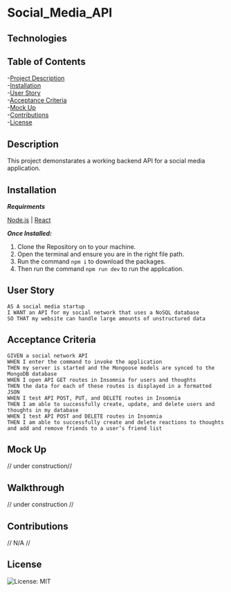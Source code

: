 # Social_Media_API

## Technologies


## Table of Contents  
-[Project Description](#description)  
-[Installation](#installation)  
-[User Story](#user-story)  
-[Acceptance Criteria](#acceptance-criteria)  
-[Mock Up](#mock-up)  
-[Contributions](#contributions)       
-[License](#license)   

## Description

This project demonstarates a working backend API for a social media application.

## Installation
***Requirments***

[Node.js](https://nodejs.org/en/) | [React](https://reactjs.org/)

***Once Installed:***

1. Clone the Repository on to your machine.
2. Open the terminal and ensure you are in the right file path.
3. Run the command ```npm i``` to download the packages.
4. Then run the command ```npm run dev``` to run the application.

## User Story
```
AS A social media startup
I WANT an API for my social network that uses a NoSQL database
SO THAT my website can handle large amounts of unstructured data    
```

## Acceptance Criteria
```
GIVEN a social network API
WHEN I enter the command to invoke the application
THEN my server is started and the Mongoose models are synced to the MongoDB database
WHEN I open API GET routes in Insomnia for users and thoughts
THEN the data for each of these routes is displayed in a formatted JSON
WHEN I test API POST, PUT, and DELETE routes in Insomnia
THEN I am able to successfully create, update, and delete users and thoughts in my database
WHEN I test API POST and DELETE routes in Insomnia
THEN I am able to successfully create and delete reactions to thoughts and add and remove friends to a user’s friend list
```

## Mock Up

// under construction//

## Walkthrough

// under construction //

## Contributions

// N/A //

## License

![License: MIT](https://img.shields.io/badge/License-MIT-yellow.svg)